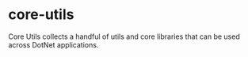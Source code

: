 # core-utils
Core Utils collects a handful of utils and core libraries that can be used across DotNet applications.
